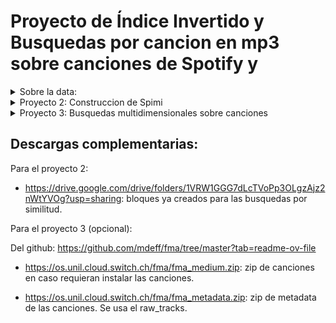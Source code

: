 # Proyecto de Índice Invertido y Busquedas por cancion en mp3 sobre canciones de Spotify y 

<details>
    <summary> Sobre la data: </summary>

## Para el Proyecto 2

Se ha utilizado un csv con las canciones obtenido de https://www.kaggle.com/datasets/imuhammad/audio-features-and-lyrics-of-spotify-songs.

El cual contiene un track_id, con su información obtenida como: lyric, album_name, artists, genre, entre otras. 

## Para el Proyecto 3

Se ha usado datos dados encontrados en el repositorio: https://github.com/mdeff/fma/tree/master

Donde se ha descargado el fma_medium.zip con 25k de canciones (algunas de las cuales estaban corrompidas, pero una cantidad insignificante).

Y el raw_tracks.csv que contiene la informacion basada en un track_id, mismo nombre del archivo de la canción.

</details>

<details>
    <summary> Proyecto 2: Construccion de Spimi </summary>

## Introducción
Este proyecto implementa un sistema de búsqueda basado en un índice invertido para una base de datos de letras de canciones. Con un enfoque en eficiencia y accesibilidad, el proyecto incluye una interfaz gráfica para consultas SQL-like, facilitando la interacción con los datos a través de un frontend intuitivo. Además, la implementación fue diseñada para ser comparable en rendimiento con bases de datos robustas como PostgreSQL.

Su importancia se basa en busquedas textuales no exactas. Un ejemplo tenemos un buscador de productor, del cual sabemos su descripción que objeto es o que marca es. Y nos devuelve la busqueda mas parecida a nuestra consulta. Esto resulta importante, porque el usuario no tiene que saber los productos que existen en stock, solo necesita saber su necesidad para poder realizar una consulta eficiente.

## 2. Backend

### Índice Invertido
La base de este sistema de búsqueda es un índice invertido, una estructura que asocia cada término de la base de datos con los documentos en los que aparece, junto con la frecuencia y la posición. Para optimizar el rendimiento:
- El índice se divide en bloques almacenados en archivos `.txt`, con una estructura que sigue el formato: `término (DF: frecuencia de documento): (ID del documento, frecuencia)`.
- Esto permite que el índice sea escalable y eficiente para consultas de texto.

### Implementación SPIMI
Se utilizó el algoritmo SPIMI (Single-Pass In-Memory Indexing) para construir el índice invertido en bloques:
1. **Creación de bloques en Spimi Invert**: Se generan bloques parciales, cada uno almacenado en un archivo de texto.

    **Lógica de implementación**:
    
    El sistema lee una cancion, es decir un doc[i] del cual se extrae:

    ``` py
        col_text = [
        'lyrics', 'track_name', 'track_artist', 
        'track_album_name', 'playlist_name', 
        'playlist_genre', 'playlist_subgenre'
    ]
    ```

    Una vez procesado. El doc[i] se convierte en una liste de terminos, la cual llamaremos list_term_i.

    Ahora usaremos un diccionario de la libreria **SortedDict**, el cual actua como un arbol. Con el beneficio de manter un diccionario ordenado para los terminos, los cuales serán escritos en disco.
    
    De tal manera de tener la forma:

    | Word_for_term_i | df_word | posting_list            |
    |-----------------|---------|-------------------------|
    | word1           | 5       | [(1, 3), (2, 1)]        |
    | word2           | 8       | [(3, 4), (5, 2)]        |
    | word3           | 3       | [(6, 2), (7, 5)]        |
    
    En caso el doc[i] sea demasiado grande, se escribira solo hasta lo permitido de **4 kB**. Y lo demas se mantendra en el diccionario. De tal manera que se puedan escribir doc[i] en un solo bloque, con tal de que quepan en el espacio limite.

    <details>
        <summary>Parte del código: </summary>

    ```py
    def spimi_invert(self, token_stream, docId, num_block):
        for token in token_stream:
            if token not in self.global_dictionary:
                posting_block = PostingBlock()
                self.global_dictionary[token] = {
                    'df': 1,
                    'posting_block': posting_block
                }
                posting_block.add_doc(docId)
                self.global_block_size += sys.getsizeof(token) + sys.getsizeof(self.global_dictionary[token])
            else:
                posting_block = self.global_dictionary[token]['posting_block']
                doc_found = False
                while posting_block:
                    if docId in posting_block.doc_dict:
                        posting_block.doc_dict[docId] += 1
                        doc_found = True
                        break
                    if posting_block.next_block is None:
                        break
                    else:
                        posting_block = posting_block.next_block
                if not doc_found:
                    self.global_dictionary[token]['df'] += 1
                    if posting_block.is_full():
                        new_posting_block = PostingBlock()
                        posting_block.next_block = new_posting_block
                        posting_block = new_posting_block
                    posting_block.add_doc(docId)
                    self.global_block_size += sys.getsizeof(docId)
            if self.global_block_size >= self.size_per_block:
                self.write_block_to_disk(self.global_dictionary, num_block)
                self.global_dictionary = SortedDict()
                self.global_block_size = 0
                num_block += 1
        return num_block
    ```

    </details>

2. **Merge de bloques**: Al finalizar la construcción de todos los bloques, se realiza un proceso de `mergeblock` para unirlos y optimizar el acceso y consulta al índice.

    **Input:** Diccionario de <bloque_name> y <path_block>.

    **Logica:** El proceso recibe como parametros un factor de bloque de salida, que determina el tamaño que debe tener cada bloque final (**4kB** aproximadamente) y el tamaño de ram dedicada para el heap. 

    Lo que se intenta hacer es primero. Abrir todos los archivos por grupos, con el objetivo de usar poca ram. Y por cada archivo dentro de ese bloque carga un buffer, cuyo tamaño se obtiene de $(self.max_ram_limit - self.block_size_limit) // len(block_files)$.  Cada buffer es cargado al heap.

    ```py
    for file_group in file_groups:
    open_files = {file_id: open(file_path, 'r') for file_id, file_path in file_group.items()}
    for file_id, file in open_files.items():
        file_positions[file_id] = file.tell()

    for file_id, file in open_files.items():
        buffer = []
        buffer_size = 0
        while buffer_size < max_memory_per_block:
            line = file.readline().strip()
            if not line:
                break
            term, df, posting_block = self.parse_block_line(line)
            buffer.append((term, df, posting_block))
            buffer_size += sys.getsizeof(term) + sys.getsizeof(df) + sys.getsizeof(posting_block)

        input_buffers[file_id] = buffer

        # Insertar elementos del buffer en el heap
        for term, df, posting_block in buffer:
            heapq.heappush(heap, (term, df, file_id, posting_block))
    for file in open_files.values():
        file.close()
    ```

    De tal menera que se tiene un buffer activo por archivo de bloque, si en caso el buffer se queda vacio, se vuelve a cargar el buffer.

    En este caso, usamos un file_positions, para guardar la linea donde se quedó el buffer dentro del archivo.

    ```py
    if not input_buffers[file_id]:
        with open(block_files[file_id], 'r') as file:
            file.seek(file_positions[file_id])
            buffer = []
            buffer_size = 0
            while buffer_size < max_memory_per_block:
                line = open_files[file_id].readline().strip()
                if not line:
                    break
                term, df, posting_block = self.parse_block_line(line)
                buffer.append((term, df, posting_block))
                buffer_size += sys.getsizeof(term) + sys.getsizeof(df) + sys.getsizeof(posting_block)
            input_buffers[file_id] = buffer
            file_positions[file_id] = file.tell()

        # Agregar nuevos términos del buffer al heap con fusión de duplicados
        for term, df, posting_block in buffer:
            heapq.heappush(heap, (term, df, file_id, posting_block))
    ```

    De tal menera que mientras el heap tenga datos, se extrae el minimo y se inserta en el ouput verificando que ya no exista, en caso exista se junta con la data ya tenida.

    Ademas se usa un contador para ver si ya el output alcanzó el tamaño de salida, cuando sea así, se escribe en disco en el directorio final. Que será ya usado para las consultas.

## 3. Frontend

### Parser SQL-like
El sistema de consulta SQL-like permite a los usuarios hacer preguntas al índice usando una sintaxis similar a SQL, facilitando la familiarización y flexibilidad en las búsquedas. Por ejemplo:
- `select title from Audio where content liketo 'yea you just cant walk away' limit 5'`

### Interfaz gráfica (Tkinter)
La interfaz gráfica, implementada en **Tkinter**, ofrece una experiencia de usuario sencilla y eficiente. Permite:
- Realizar consultas de texto usando el parser SQL-like.
- Visualizar los resultados de las búsquedas.
- Limpiar y reiniciar la interfaz para realizar nuevas consultas.

La GUI está diseñada para ser intuitiva y funcional, mejorando la experiencia de búsqueda en la base de datos de letras de canciones.

## 4. Experimentación

Se realizaron pruebas de rendimiento comparando el tiempo de respuesta de esta implementación en Python con el de PostgreSQL en consultas sobre diferentes tamaños de datos, con valores de N de 1k, 5k, 10k y 18k.

Esto se encuentra en la ruta: /Proyecto2/Experimentacion.ipynb 

### Resultados de la Comparación

| Tamaño de N | Tiempo (ms) - Índice Invertido (Python) Promediado en 5 veces | Tiempo GIN (ms) - PostgreSQL | Tiempo GIST (ms) - PostgreSQL | 
|-------------|----------------------------------------|------------------------------|-------------------------------|
| 1000        | 175,059 ms                                   | 0.245 ms                     | 197.937 ms                    |
| 5000        | 320,940 ms                                   | 0.575 ms                     | 894.740 ms                    |
| 10000       | 377,610 ms                                   | 1.169 ms                     | 1756.667 ms                   |
| 18000       | 971,799 ms                                   | 2.507 ms                     | 3226.991 ms                   |

![alt text](./images/graficoComparativoProyecto2.png)

En los resultados obtenidos, el índice GIN muestra tiempos de respuesta mucho menores en comparación con GIST. A medida que aumenta el tamaño de la tabla (cantidad de canciones), los tiempos de consulta con GIN se mantienen bajos, mientras que GIST presenta un incremento lineal en los tiempos de ejecución.

- Índice GIN: Es eficiente para consultas de texto completo debido a su estructura de índice invertido, permitiendo búsquedas rápidas en grandes volúmenes de texto. PostgreSQL utiliza un Bitmap Index Scan para este índice, optimizando aún más las búsquedas con múltiples términos.

- Índice GIST: Aunque es versátil, no es adecuado para búsquedas de texto completo en grandes volúmenes de datos. No utiliza un índice invertido ni un Bitmap Index Scan, lo que resulta en tiempos de ejecución más altos.

En el caso de la implementacion de Spimi, los tiempos son menores que el indice GIST pero mayores que el indice GIN. Dicha diferencia se infiere que es por la cantidad de bloques que se tienen que buscar, ademas que un word puede estar en mas de un bloque, por la cantidad de terminos que tenga, por lo que una vez encontrada la word en el archivo, hay que buscar en sus vecinos hasta que no encuentre. La busqueda en memoria secundaria de tal manera, ademas de la carga por lineas para la busqueda resulta en dicha diferencia. Sin embargo, los tiempos son los esperados, siendo imperseptibles para el usuario, pues su aumento por la cantidad de datos, no es exponencial, a los mas polinomial.

## 5. Conclusiones
Este proyecto demuestra la eficiencia y flexibilidad de un índice invertido en Python para realizar búsquedas de texto en una base de datos de letras de canciones. Si bien PostgreSQL ofrece ventajas en términos de optimización avanzada, la implementación de este índice invertido permite un control más detallado sobre las consultas y la estructura de datos. Aunque presenta la desventaja de creacion de bloques, y que es estática.


---

</details>

<details>
    <summary> Proyecto 3: Busquedas multidimensionales sobre canciones </summary>

## Introducción:

En esta parte se ha realizado extracción de características de canciones, con el objetivo de realizar busquedas por similitud a partir de una canción como query. De tal manera de poder implementar algo parecido a lo que hace Shazam.

## Backend: Indice Multidimensional

El backend para este indice se ha realizado a partir de la extracción de características, extraídas por bloques de 1000 canciones, guardadas en un pkl de la forma (track_id, features_vector) con la librería librosa. Se ha extraido 128 características, de las cuales se ha prodediado los frames, de tal manera que se tiene 128 caracteristcias para un promedio de frames. 

Las características extraídas son 128 dimensionales, y se ha utilizado una técnica de agrupación para reducir la cantidad de datos procesados, calculando el promedio de los vectores de características de cada frame de audio. Este paso es fundamental para reducir el uso de memoria RAM, ya que de no hacerlo, se tendrían 128 características por cada frame, y cada canción podría contener más de 2500 frames. Con este enfoque, conseguimos reducir el tamaño de los vectores y hacer posible la creación de un índice local que pueda ser utilizado de manera eficiente durante la búsqueda.

A pesar de que la opción de almacenar los datos en memoria secundaria fue considerada, se desestimó por razones de agilidad y rendimiento. Con este enfoque, la carga en memoria se mantiene dentro de límites razonables, y el acceso a los datos es más rápido, lo que es crucial para los tiempos de respuesta del sistema de búsqueda.

Las canciones utilizadas en el proyecto provienen de un repositorio en GitHub (mencionado previamente) y deben ser ubicadas en la carpeta "Proyecto3/". Una vez colocadas las canciones en esa ubicación, el código correspondiente a la extracción de características debe ejecutarse mediante el script Proyecto3/extractFeatures/extractFeatures.py.

### Knn Search y Range Search:

Para el Knn Search se ha implementado un minHeap optimo para poder utilizarse en la estructura. Se ha realizado dos métodos de busqueda **knn_heap_query** que recibe: query procesada en mfcc y el k (k vecinos mas cercanos) y el range_query que recibe la query procesada y un radio r de busqueda.

- Consideraciones:
    
    **Calculo de la distancia:** Distancia Euclediana entre la query y el vector de características del conjunto de canciones

    **Analisis de distribución para el rangeSearch:**

    **Code:**
    
    ```py
    def knn_heap_query(self, query_mfcc: np.ndarray, k: int) -> List[Tuple[str, float]]:
        result_heap = OptimizedHeap()

        for track_id, mfcc in self.collection:
            dist = np.linalg.norm(mfcc - query_mfcc)
            node = DistanceNode(distance=dist, track_id=track_id)

            if result_heap.size() < k:
                result_heap.push(node)
            elif result_heap.top().distance > dist:
                result_heap.replace_top(node)

        return [(node.track_id, node.distance) for node in result_heap.heapsort()]

    def range_query(self, query_mfcc: np.ndarray, r: float) -> List[Tuple[str, float]]:
        result = []
        for track_id, mfcc in self.collection:
            dist = np.linalg.norm(mfcc - query_mfcc)
            if dist <= r:
                result.append((track_id, dist))
        return result
    ```

#### Análisis de distribución de la distancia:

Para el análisis se ha calculado la distancia a cada punto en el diccionario global.

```py
def calculate_distances(dic_all, query_features):
    distances = []

    for track_id, features_vector in dic_all:
        dist = np.linalg.norm(features_vector - query_features)  # Distancia Euclidiana
        distances.append(dist)

    return distances
```

De tal manera que se obtiene:
![alt text](./images/analisisDeDistribucionDeDistancias.png)

Se ha calculado los percentiles con numpy y se ha obtenido:

| Percentil (%) | Radio elegido (distancia) |
|---------------|---------------------------|
| 90            | 214.97                    |
| 70            | 174.00                    |
| 50            | 144.37                    |
| 30            | 117.80                    |
| 10            | 87.73                     |

- Percentil 90: 90% de las distancias son ≤ 214.97. Cubre la mayoría de los puntos cercanos.

- Percentil 70: 70% de las distancias son ≤ 174. Ofrece un rango intermedio.

- Percentil 50 (Mediana): 50% de las distancias son ≤ 144.37. Un balance entre precisión y cobertura.

- Percentil 30: 30% de las distancias son ≤ 117.80. Incluye menos puntos, pero más cercanos.

- Percentil 10: 10% de las distancias son ≤ 87.73. Solo los puntos más cercanos.

Para la experimentación se va a usar un radio de 88, para recuperar por lo menos el 10%.

### RTree Search

Para las busquedas por RTree se ha utlizado el index *rtree_index* de la librería **rtree** de python.

Este indice permite realizar busquedas eficientes en espacios multidimensionales. El cual recibe la colección de features mfcc extraidos, un parámetro **m** que indica cuantos elementos se pueden almacenar por nodo y el parámetro **dimensions** que es el número de características, en este caso 128 dimensiones.

La lógica que sigue es convertir cada vector en un conjunto de coordenadas que representan un punto en el espacio multidimensional. Dicho punto se inserta en el rtree donde se utiliza el ID del objeto (en este caso, el índice de la canción en la colección) y las coordenadas duplicadas del vector de características (para crear un rectángulo que rodee el punto en el R-Tree).


```py
def __init__(self, m: int, collection: List[Tuple[str, np.ndarray]]) -> None:
    p = rtree_index.Property()
    p.dimension = collection[0][1].shape[0]  # Número de dimensiones del vector MFCC
    p.buffering_capacity = m  # Capacidad de almacenamiento del nodo
    self.collection = collection
    self.idx = rtree_index.Index(properties=p)

    for i in range(len(collection)):
        coordinates = tuple(collection[i][1])
        self.idx.insert(id=i, coordinates=(coordinates + coordinates))  # Inserción en RTree
```

**Análisis de m:**

Para el m_óptimo se ha considerado pruebas para diferente **m** en este caso: [10, 30, 50, 70, 100]. Además todos se han construido sobre el indice global de casi 25k de canciones convertidas a features vector

Los resultados fueron:

| m         | Tiempo (segundos)     |
|----------------|-----------------------|
| 10    | 0.1141                |
| 30    | 0.1551                |
| 50    | 0.0875                |
| 70    | 0.1100                |
| 100   | 0.1314                |

Por lo tanto el **m** ótimo para las experimentaciones es 50.

**Sobre la consulta:**

La consulta recibe la query procesada y los k vecinos mas cercanos. La query es procesada y convertida a un coordenadas y si es necesario se duplican para que coincidan con el rtree. Con *nearest* se obtiene los k vecinos mas cercanos. Una vez hecho, se calcula la distancia euclidiana para cada punto encontrado y se ordenada bajo esa distancia.

```py
def query(self, query_mfcc: np.ndarray, k: int) -> List[Tuple[str, float]]:
    coordinates = tuple(query_mfcc)
    if len(coordinates) == self.idx.properties.dimension:
        coordinates = coordinates + coordinates  # Duplicar coordenadas para RTree

    nearest = self.idx.nearest(coordinates, num_results=k)  # Consultar vecinos más cercanos
    result = []
    for item_id in nearest:
        obj = self.collection[item_id]
        result.append((obj[0], np.linalg.norm(obj[1] - query_mfcc)))  # Distancia Euclidiana
    return result
```

### HighD Search

#### Análisis de la maldición de la dimensionalidad

En nuestro contexto contamos con features vectors mfcc de 128 dimensiones que describen la "firma acústica" de una canción.

En tal contexto, la gran cantidad de dimensiones afectaría al calculo de la distancia entre puntos en el espacio. Las consecuencias serían:

- **Disminución de la discriminación de las distancias:** En altas dimensiones, las distancias entre puntos tienden a igualarse, lo que hace dificirl la distincion.

- **Escalabilidad de los algoritmos:** Con el aumento de dimensiones, y aumento de datos, la complejidad computacional aumenta. Lo que resulta que el Knn_Sequential o Knn_Rtree tiendan a ser demasiados costosos.

- **Mayor almacenamiento y tiempo de consulta:** El aumento de dimensionalidad tiene un costo grande almacenamiento y proceso. Que implica una demanda de recursos.

#### Mitigación mediante FAISS

Faiss es una libreria optmizada desarrollada por Facebook, se encuentra en: https://github.com/facebookresearch/faiss. Su objetivo es proporcionar soluciones eficientes para problemas de búsqueda de vecinos cercanos en espacios de gran dimensionalidad, lo que la convierte en una herramienta ideal para nuestro caso de uso con vectores MFCC de 128 dimensiones

**Índices Disponibles:** LSH, IVF (Inverted File), HNSW (Hierarchical Navigatable Small World Graphs)

### ¿Por qué LSH?

LSH o Locality-Sentive Hashing se ha escogido por:

- **Eficiencia para altas dimensiones:** Como estamos trabajando con datos multidimensionales, faiss soporta dicho requerimiento, ya que permite realizar búsquedas de vecinos más cercanos de una manera rápida, pues utiliza cajas (hash)
para mapear la busqueda.

- **Control sobre Precisión y velocidad:** Faiss permite controlar la cantidad de bits que se traduce en precisión de la consulta, a mayor cantidad de bits, mayores recursos requeridos.

- **Facilidad de implementación:** Faiss se puede implementar de manera sencilla que HNSW e IVF, lo que facilita su mantenimiento.

- **Escalabilidad y bajo requerimiento de Memoria:** Es mas eficiente es espacio de memoria, pues no requiere de grandes cantidades de centroides (IVF) o una estructura de grafo compleja (HNSW). Lo cual es importante porque el sistema debe manejar grandes cantidades de datos y el consumo de memoria debe mantenerse controlado.


-----
**¿Por qué no IVF?**

Porque aunque IFV es más exacto que LSH, tiene un alto costo computacional de entranamiento para los clusters y requiere más memoria.

**¿Por qué no HNSW?**

A pesar de ser la opción con mejor precisión y tiempo de busqueda (teoricamente) presenta un mayor uso de memoria y mayor costo de tiempo de construcción. Además que el tiempo de busqueda puede llegar a ser mas costoso en grandes cantidadades de datos.

#### Funcionamiento de LSH:

LSH mapea los vectores de alta dimension a una representación de menor dimensión mediante el uso de funciones **hash**. Dicha función se crea de tal manera que los vectores similares tengan una alta probabilidad de tener el mismo valor de hash, mientras que los vectores diferentes se alojen en otro valor de hash.

La cantidad de bits se refiere al número de bits para representar el valor del hash. De tal manera que a mayor cantidad de bits, hay menos colisión, es decir 
mayor precisión. Sin embargo, también puede inducir a cajas más dispersas que resulta en mayor tiempo de consulta. Con una menor cantidad de bits la busqueda se vuelve más rápida, pero puede devolver falsos-positivos (vectores disímiles asignados al mismo valor de hash), lo que reduce la precisión.

Esta agrupación por cajas resulta en:

- **Reducción de dimensionalidad:** LSH reduce la complejidad de las comparaciones al mapear vectores similares a la misma "caja", lo que significa que las comparaciones de distancias se realizan solo entre los vectores que tienen un hash similar, en lugar de entre todos los vectores del conjunto de datos.

- **Mejora de velocidad:** Como se usa un hash, las consultas a las cajas de vectores similares es mucho más rápida.

![alt text](./images/logicaLSH.png)

#### Explicación del código:

Para la construcción, se recibe la colección de features vectors, se extrae la cantidad de dimensiones usadas y se construye el LSH con esas dimensiones **d** y una cantidad de bits, para luego agregar los vectores característicos al índice.

```py
class KNN_HighD:
    def __init__(self, num_bits: int, collection: List[Tuple[str, np.ndarray]]) -> None:
        self.collection = collection
        d = collection[0][1].shape[0]  # Dimensiones del vector MFCC
        self.index = faiss.IndexLSH(d, num_bits)  # Creación del índice LSH de FAISS
        self.index.add(np.ascontiguousarray(np.asarray([i[1] for i in self.collection], dtype="float32")))
```

La consulta recibe la query procesada en los mfcc de 128 dimensiones y un número **k** (k vecinos más cercanos). Y, mediante el método search del índice obtiene los k vecinos más cercanos. Para finalmente ordenar por la distancia de cada vecino recuperado y la consulta.

```py
def knn_query(self, query_mfcc: np.ndarray, k: int) -> List[Tuple[str, float]]:
    query_mfcc = np.asarray([query_mfcc], dtype="float32")
    ranking, id_array = self.index.search(query_mfcc, k)  # Búsqueda en el índice

    result: List[Tuple[str, float]] = []
    for idx in id_array[0]:
        if idx == -1:
            continue
        obj = self.collection[idx]
        dist = np.linalg.norm(obj[1] - query_mfcc[0])  # Distancia Euclidiana
        result.append((obj[0], dist))
    return sorted(result, key=lambda x: x[1])  # Ordenar por distancia
```

#### Elección de la mejor cantidad de bits:

Se ha ejecutado el código con el diccionario global para la mejor cantidad de bits calculando el promedio de 5 ejecuciones. De tal manera que la tabla quedó:

### Resultados por cantidad de bits

| Cantidad de Bits        | Tiempo Promedio (segundos)     |
|-------------------------|--------------------------------|
| knnHighD_for_64_bits    | 0.00019989013671875           |
| knnHighD_for_8_bits     | 0.00020012855529785156        |
| knnHighD_for_128_bits   | 0.00020055770874023439        |
| knnHighD_for_256_bits   | 0.00020060539245605468        |
| knnHighD_for_16_bits    | 0.00039992332458496096        |
| knnHighD_for_32_bits    | 0.0004000663757324219         |
| knnHighD_for_512_bits   | 0.0006001472473144531         |

En tal sentido se ha seleccionado 128 bits. si bien no es el mejor tiempo, pero se considera también la precisión. Se espera que esta cantidad de bits esté balanceada.

## Experimentación

Consideraciones:

- k: 10
- r: 88
- Se ha calculado un promedio en 5 ejecuciones de consulta

### Datos sin reducción PCA:

| N     | Knn_Sequential (s) | Knn_Range (s) | Knn_RTree (s) | Knn_HighD (s) |
|-------|--------------------|---------------|---------------|---------------|
| 1000  | 0.006915           | 0.009475      | 0.002485      | 0.0002        |
| 5000  | 0.023078           | 0.029422      | 0.013189      | 0.000801      |
| 10000 | 0.044055           | 0.064166      | 0.026107      | 0.0002        |
| 20000 | 0.1044             | 0.141708      | 0.069932      | 0.0003992     |
| 24980 | 0.130279           | 0.169392      | 0.094846      | 0.0002003     |


![alt text](./images/graficoComparativoP3SinPCA.png)

En el grafico se puede denota que la linea de tendencia del HighD es mucho mejor que las otras, lo cual denota que logra hacer una excelente reducción de la dimensionalidad. Así mismo se observa que el rtree se comporta mejor que el sequential y que el range_Search. Pero mucho mas costoso que el high con LSH

### Datos con reducción de PCA:

Para la cantidad de componentes se ha hecho un analisis de la varianza sobre el diccionario de los 25k de elementos.

![alt text](./images/graficoDeVarianza.png)

En cuyo caso se observa que el **nro_componentes** que conserva un 98.5% de la información es para **28** componentes.

Los datos obtenidos para la experimentación son:


| N     | Knn_Sequential (s) | Knn_Range (s) | Knn_RTree (s) | Knn_HighD (s) |
|-------|--------------------|---------------|---------------|---------------|
| 1000  | 0.008814           | 0.009215      | 0.001064      | 0.000201      |
| 5000  | 0.025089           | 0.026535      | 0.003954      | 0.000199      |
| 10000 | 0.049314           | 0.045227      | 0.008647      | 0.0002        |
| 20000 | 0.101501           | 0.120315      | 0.018291      | 0.000199      |
| 24980 | 0.13188            | 0.109363      | 0.022462      | 0.0002        |


![alt text](./images/graficoComparativoP3ConPCA.png)

En este gráfico se observa que tanto el sequential como el range se mantienen a un tiempo parecido. Y el crecimiento del rtreee ha disminuido considerablemente.

## Conclusiones

En general para una busqueda optimca para datos multimedia con gran cantidad de dimensiones se recomienda el uso de faiss con LSH de Faiss. Y se ha observado que el rtree no conviene ante casos de multidimensiones.

</details>

## Descargas complementarias:

Para el proyecto 2:

- https://drive.google.com/drive/folders/1VRW1GGG7dLcTVoPp3OLgzAjz2nWtYVOg?usp=sharing: bloques ya creados para las busquedas por similitud.

Para el proyecto 3 (opcional):

Del github: https://github.com/mdeff/fma/tree/master?tab=readme-ov-file

- https://os.unil.cloud.switch.ch/fma/fma_medium.zip: zip de canciones en caso requieran instalar las canciones.

- https://os.unil.cloud.switch.ch/fma/fma_metadata.zip: zip de metadata de las canciones. Se usa el raw_tracks.